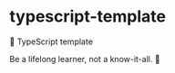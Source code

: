 # typescript-template

🌱 TypeScript template

<!-- INSPIRATIONAL_QUOTE_START -->
Be a lifelong learner, not a know-it-all.
🐯
<!-- INSPIRATIONAL_QUOTE_END -->
